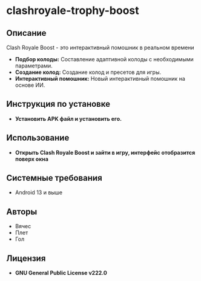 ﻿# clashroyale-trophy-boost


## Описание

Clash Royale Boost - это интерактивный помошник в реальном времени

*   **Подбор колоды:** Составление адаптивной колоды с необходимыми параметрами.
*   **Создание колод:** Создание колод и пресетов для игры.
*   **Интерактивный помошник:** Новый интерактивный помошник на основе ИИ.

## Инструкция по установке

*   **Установить APK файл и установить его.**

## Использование

*   **Открыть Clash Royale Boost и зайти в игру, интерфейс отобразится поверх окна**

## Системные требования

*   Android 13 и выше

## Авторы

*  Вячес
*  Плет
*  Гол

## Лицензия

*  **GNU General Public License v222.0**
